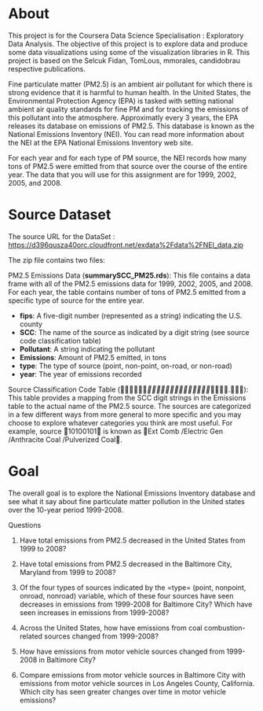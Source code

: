 # About
This project is for the Coursera Data Science Specialisation : Exploratory Data Analysis. The objective of this project is to explore data and produce some data visualizations 
using some of the visualization libraries in R. This project is based on the Selcuk Fidan, TomLous, mmorales, candidobrau respective publications. 


Fine particulate matter (PM2.5) is an ambient air pollutant for which there is strong evidence that it is harmful to human health. In the United States, the Environmental Protection Agency (EPA) is tasked with setting national ambient air quality standards for fine PM and for tracking the emissions of this pollutant into the atmosphere. Approximatly every 3 years, the EPA releases its database on emissions of PM2.5. This database is known as the National Emissions Inventory (NEI). You can read more information about the NEI at the EPA National Emissions Inventory web site.

For each year and for each type of PM source, the NEI records how many tons of PM2.5 were emitted from that source over the course of the entire year. The data that you will use for this assignment are for 1999, 2002, 2005, and 2008.

# Source Dataset 
The source URL for the DataSet : 
https://d396qusza40orc.cloudfront.net/exdata%2Fdata%2FNEI_data.zip

The zip file contains two files:

PM2.5 Emissions Data (**summarySCC_PM25.rds**): This file contains a data frame with all of the PM2.5 emissions data for 1999, 2002, 2005, and 2008. For each year, the table contains number of tons of PM2.5 emitted from a specific type of source for the entire year.


* **fips**: A five-digit number (represented as a string) indicating the U.S. county
* **SCC**: The name of the source as indicated by a digit string (see source code classification table)
* **Pollutant**: A string indicating the pollutant
* **Emissions**: Amount of PM2.5 emitted, in tons
* **type**: The type of source (point, non-point, on-road, or non-road)
* **year**: The year of emissions recorded


Source Classification Code Table (__.): This table provides a mapping from the SCC digit strings in the Emissions table to the actual name of the PM2.5 source. The sources are categorized in a few different ways from more general to more specific and you may choose to explore whatever categories you think are most useful. For example, source 10100101 is known as Ext Comb /Electric Gen /Anthracite Coal /Pulverized Coal.

# Goal 
The overall goal is to explore the National Emissions Inventory database and see what it say about fine particulate matter pollution in the United states over the 10-year period 1999-2008.

Questions

1. Have total emissions from PM2.5 decreased in the United States from 1999 to 2008?


2. Have total emissions from PM2.5 decreased in the Baltimore City, Maryland from 1999 to 2008?


3. Of the four types of sources indicated by the =type= (point, nonpoint, onroad, nonroad) variable, which of these four sources have seen decreases in emissions from 1999-2008 for Baltimore City? Which have seen increases in emissions from 1999-2008?


4. Across the United States, how have emissions from coal combustion-related sources changed from 1999-2008?


5. How have emissions from motor vehicle sources changed from 1999-2008 in Baltimore City?


6. Compare emissions from motor vehicle sources in Baltimore City with emissions from motor vehicle sources in Los Angeles County, California. Which city has seen greater changes over time in motor vehicle emissions?

